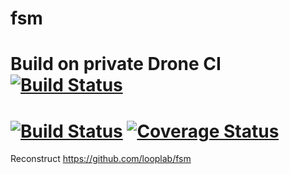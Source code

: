 # fsm
# Build on private Drone CI     [![Build Status][dci-img]][dci]
# [![Build Status][tci-img]][tci] [![Coverage Status][cov-img]][cov]

Reconstruct https://github.com/looplab/fsm


[dci-img]: https://drone.doryhub.com/api/badges/falconray0704/fsm/status.svg
[dci]: https://drone.doryhub.com/api/badges/falconray0704/fsm

[tci-img]: https://travis-ci.org/falconray0704/fsm?branch=master
[tci]: https://travis-ci.org/falconray0704/fsm

[cov-img]: https://codecov.io/gh/falconray0704/fsm/branch/master/graph/badge.svg
[cov]: https://codecov.io/gh/falconray0704/fsm

